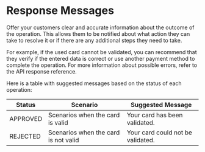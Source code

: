 # Response Messages

Offer your customers clear and accurate information about the outcome of the operation. This allows them to be notified about what action they can take to resolve it or if there are any additional steps they need to take.

For example, if the used card cannot be validated, you can recommend that they verify if the entered data is correct or use another payment method to complete the operation. For more information about possible errors, refer to the API response reference.

Here is a table with suggested messages based on the status of each operation:

| Status | Scenario | Suggested Message |
|---|---|---|
| APPROVED | Scenarios when the card is valid | Your card has been validated. |
| REJECTED | Scenarios when the card is not valid | Your card could not be validated. |